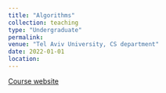 ```yaml
---
title: "Algorithms"
collection: teaching
type: "Undergraduate"
permalink: 
venue: "Tel Aviv University, CS department"
date: 2022-01-01
location: 
---
```


[Course website](https://www.ims.tau.ac.il/Tal/Syllabus/Syllabus_L.aspx?course=0368216003&year=2024)



